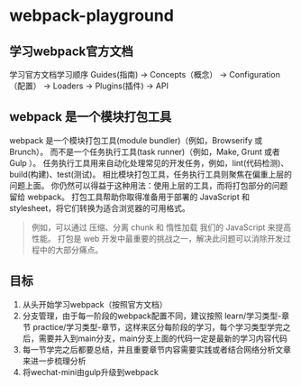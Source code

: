# webpack-playground

## 学习webpack官方文档
学习官方文档学习顺序
Guides(指南) -> Concepts（概念） -> Configuration（配置） -> Loaders -> Plugins(插件) -> API

## webpack 是一个模块打包工具
webpack 是一个模块打包工具(module bundler)（例如，Browserify 或 Brunch）。
而不是一个任务执行工具(task runner)（例如，Make, Grunt 或者 Gulp ）。
任务执行工具用来自动化处理常见的开发任务，例如，lint(代码检测)、build(构建)、test(测试)。
相比模块打包工具，任务执行工具则聚焦在偏重上层的问题上面。
你仍然可以得益于这种用法：使用上层的工具，而将打包部分的问题留给 webpack。
打包工具帮助你取得准备用于部署的 JavaScript 和 stylesheet，将它们转换为适合浏览器的可用格式。
> 例如，可以通过 压缩、分离 chunk 和 惰性加载 我们的 JavaScript 来提高性能。
打包是 web 开发中最重要的挑战之一，解决此问题可以消除开发过程中的大部分痛点。

## 目标
1. 从头开始学习webpack（按照官方文档）
2. 分支管理，由于每一阶段的webpack配置不同，建议按照 learn/学习类型-章节 practice/学习类型-章节，这样来区分每阶段的学习，每个学习类型学完之后，需要并入到main分支，main分支上面的代码一定是最新的学习内容代码
3. 每一节学完之后都要总结，并且重要章节内容需要实践或者结合网络分析文章来进一步梳理分析
4. 将wechat-mini由gulp升级到webpack

